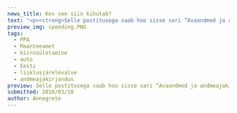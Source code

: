 ```yaml
---
news_title: Kes see siin kihutab?
text: "<p><strong>Selle postitusega saab hoo sisse sari “Avaandmed ja andmeajakirjandus</strong><strong>”. Sarja eesmärgiks on uurida lähemalt avaandmeid ja tuua näiteid, mida saab neist välja lugeda. Üldiselt kasutan avaandmeid <a href=\"https://github.com/okestonia/opendata-issue-tracker/issues\">OKEE Githubist</a>, kuhu Sina saad lisada nii avaandmete soove kui ka olemasolevaid allikaid. Esimeses postituses uurin PPA andmeid, seon juurde Maanteeameti andmed ja kontrollin ühte hüpoteesi kiiruseületamise kohta.</strong></p>\n<p>Rahvas teab rääkida, et Eesti kiiruseületajad on noored poisid BMWdega. Aga kas see on lihtsalt jutt või see vastab tegelikkusele?</p>\n<p>Eelmise aasta lõpust alates avaldab PPA süütegude andmeid, nende seas ka kiirusületamise andmed.</p>\n<p>2017. aastal oli pea 34 tuhat kiirusületamist, mida on tunduvalt vähem kui eelnevatel aastatel. Seoses EL eesistumisega 2017. aastal ei olnud politseil võimalik liiklusjärelevalvesse panustada niipalju kui varasematel aastatel.</p>\n<p>Nendest kiirusületamistest umbes 89% on tehtud sõiduautodega ja 78% Eestisse registreeritud sõiduautodega. Seda viimast gruppi vaatamegi lähemalt.</p>\n<p>Kiirusületajate lemmik sõiduautod on:</p>\n<ol><li>BMW</li>\n<li>VOLKSWAGEN</li>\n<li>AUDI</li>\n<li>TOYOTA</li>\n<li>MERCEDES-BENZ</li>\n</ol><p>Aga need automargid on Eestis üldse väga populaarsed. Kas BMW autodega ületatakse kiirust rohkem kui teiste markidega? Selleks vaatame lisaks Eestisse registreeritud autode arvu, mis on Maanteeameti kodulehelt kättesaadav.</p>\n<blockquote><p>Kuidas lugeda joonis? Joonisel iga automark on üks punkt. X-teljel on Eestis registreeritud autode arv, Y-teljel rikkumiste arv. Mida paremal automark on seda, populaarsem on see Eestis. Mida kõrgemal on punkt, seda rohkem on kiirusületamisi selle autoga olnud. Hall joon näitab Eesti keskmist (37 kiirusületamist 1000 auto kohta). Kui mark on joonest kõrgemal, siis selle margiga ületatakse kiirust keskmisest rohkem, kui mark on joonest madalamal, siis ületatakse sellega kiirust harvemini.</p>\n</blockquote>\n<p><iframe id=\"joonis\" src=\"/img/visualizations/mark_est.html\" width=\"100%\" height=\"550px\" frameborder=\"0\"></iframe></p>\n<p>Joonisele on kantud kõik automargid, mida on Eestis rohkem kui 10\_000 sõidukit, teised on kategooria „muu“ alla kokku pandud.</p>\n<p>Kiiruseületamine erineb automargiti . Kui kõikide autodega ületataks kiirust sama sagedusega, peaksid kõik automargid asuma hallil joonel.</p>\n<p>Joonest üleval pool ja kõige kaugemal on BMW, mis tähendab, et BMW’ga ületatakse kiirust kõige tihedamini (74 kiirusületamist 1000 auto kohta). Volkswagen samas jääb hoopis joonest allapoole, seda kasutatakse kiiruseületamiseks keskmisest vähem (33 kiirusületamist 1000 auto kohta). Ja see on kiirusületamise edetabeli teisel kohal üksnes selle tõttu, et see on konkurentsitult kõige populaarsem automark Eestis.</p>\n<p>Tegelikkuses on veel mõned margid, millel on kiirusületamisi rohkem kui BMW’l, näiteks Porsche ja Lexus vastavalt 118 ja 85 kiirusületammisega 1000 sõiduki kohta.</p>\n<p>Huvitav tähelepanek: Kiirusületamiste arv oli väiksem kui 2016.aastal, aga registreeritud autode arv kasvas rohkem kui 20 tuhande võrra. Seega kiirusületamisi 1000 auto kohta vähenes mõlema asjaolu tõttu.</p>\n<p>Aga kas need kiirusületajad on ikka noored mehed?</p>\n<p>Kõige rohkem rikkumisi on meestel vanuses 26 - 34 aastat. Samas siin ei ole aus vaadata ainult absoluutarve, selles vanuses ongi palju autojuhte.</p>\n<p>Ausama pildi nägemiseks on vaja vaadata kiirusületamisi 1000 autojuhi kohta. Autojuhtide arvu heaks lähendiks võiks olla vanusegrupis juhilubade arv. Kahjuks, Maanteeamet ei väljasta neid andmeid regulaarselt. Kui need andmed saavad kättesaadavaks, saame ka seda küsimust lahata.</p>\n<p>Mida veel saab PPA andmetes uurida? Kelle andmetega saab veel neid siduda?</p>\n<p>Projekt \"Avaandmete kasutamise edendamine\" viiakse ellu Majandus- ja Kommunikatsiooniministeeriumi tellimusel EL struktuuritoetuse toetusskeemist \"Infoühiskonna teadlikkuse tõstmine\", mida rahastab Euroopa Regionaalarengu Fond. Hanke tulemusel viib projekti tegevused läbi MTÜ Open Knowledge Estonia.</p>\n<div>\n<blockquote>\n<p>Allikad:</p>\n<p><a href=\"https://github.com/okestonia/Data-Viz-Protos/tree/master/kiiruseyletamine\">https://github.com/okestonia/Data-Viz-Protos/tree/master/kiiruseyletamine</a></p>\n<p><a href=\"https://opendata.smit.ee/ppa/csv/liiklusjarelevalve_2.csv\" target=\"_blank\">https://opendata.smit.ee/ppa/csv/liiklusjarelevalve_2.csv</a></p>\n<p><a href=\"https://www.mnt.ee/sites/default/files/content-editors/Failid/statistika/s6idukid/arvel-m1_311217.xlsx\">https://www.mnt.ee/sites/default/files/content-editors/Failid/statistika/s6idukid/arvel-m1_311217.xlsx</a></p>\n<p><a href=\"https://www.mnt.ee/sites/default/files/content-editors/Failid/statistika/s6idukid/arvel_m1-311216_maht.csv\">https://www.mnt.ee/sites/default/files/content-editors/Failid/statistika/s6idukid/arvel_m1-311216_maht.csv</a></p>\n</blockquote>\n</div>\n"
preview_img: speeding.PNG
tags:
  - PPA
  - Maanteeamet
  - kiirusületamine
  - auto
  - Eesti
  - liiklusjärelevalve
  - andmeajakirjandus
preview: Selle postitusega saab hoo sisse sari “Avaandmed ja andmeajakirjandus”. Sarja eesmärgiks on uurida lähemalt avaandmeid ja tuua näiteid, mida saab neist välja lugeda. Üldiselt kasutan avaandmeid OKEE Githubist, kuhu Sina saad lisada nii avaandmete soove kui ka olemasolevaid allikaid.
submitted: 2018/03/18
author: Annegrete
---
```

